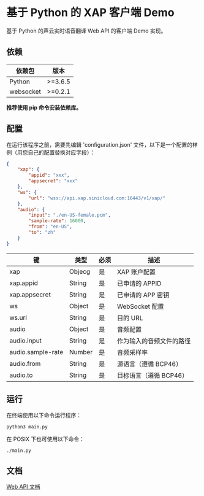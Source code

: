 # 基于 Python 的 XAP 客户端 Demo

基于 Python 的声云实时语音翻译 Web API 的客户端 Demo 实现。

## 依赖

| 依赖包     | 版本        |
| --------- | ---------- |
| Python    | &gt;=3.6.5 |
| websocket | &gt;=0.2.1 |

**推荐使用 pip 命令安装依赖库。**

## 配置

在运行该程序之前，需要先编辑 'configuration.json' 文件，以下是一个配置的样例（用您自己的配置替换对应字段）：

```json
{
    "xap": {
        "appid": "xxx",
        "appsecret": "xxx"
    },
    "ws": {
        "url": "wss://api.xap.sinicloud.com:16443/v1/xap/"
    },
    "audio": {
        "input": "./en-US-female.pcm",
        "sample-rate": 16000,
        "from": "en-US",
        "to": "zh"
    }
}
```

| 键                      | 类型   | 必须 | 描述 |
| ---------------------- | ------ | --- | ---- |
| xap                    | Objecg | 是  | XAP 账户配置|
| xap.appid              | String | 是  | 已申请的 APPID |
| xap.appsecret          | String | 是  | 已申请的 APP 密钥 |
| ws                     | Object | 是  | WebSocket 配置 |
| ws.url                 | String | 是  | 目的 URL|
| audio                  | Object | 是  | 音频配置 |
| audio.input            | String | 是  | 作为输入的音频文件的路径 |
| audio.sample-rate      | Number | 是  | 音频采样率 |
| audio.from             | String | 是  | 源语言（遵循 BCP46） |
| <span>audio.to</span>  | String | 是  | 目标语言（遵循 BCP46） |

## 运行

在终端使用以下命令运行程序：

```
python3 main.py
```

在 POSIX 下也可使用以下命令：

```
./main.py
```

## 文档

[Web API 文档](https://github.com/sinicloud/xap/blob/master/README.md)